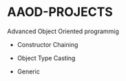 # AAOD-PROJECTS

Advanced Object Oriented programmig

- Constructor Chaining
* Object Type Casting
- Generic 